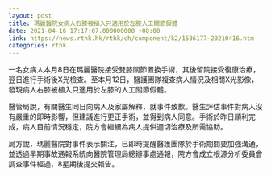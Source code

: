 ```yaml
---
layout: post
title: 瑪麗醫院女病人右膝被植入只適用於左膝人工關節假體
date: 2021-04-16 17:17:07.000000000 +08:00
link: https://news.rthk.hk/rthk/ch/component/k2/1586177-20210416.htm
categories: rthk
---
```


一名女病人本月8日在瑪麗醫院接受雙膝關節置換手術，其後留院接受復康治療，翌日進行手術後X光檢查。至本月12日，醫護團隊複查病人情況及相關X光影像，發現病人右膝被植入只適用於左膝的人工關節假體。
 
醫管局說，有關醫生同日向病人及家屬解釋，就事件致歉。醫生評估事件對病人沒有嚴重的即時影響，但建議進行更正手術，並得到病人同意。手術於昨日順利完成，病人目前情況穩定，院方會繼續為病人提供適切治療及所需協助。
 
局方說，瑪麗醫院對事件表示關注，已即時提醒醫護團隊於手術期間要加強溝通，並透過早期事故通報系統向醫院管理局總辦事處通報，院方會成立根源分析委員會調查事件經過，8星期後提交報告。
